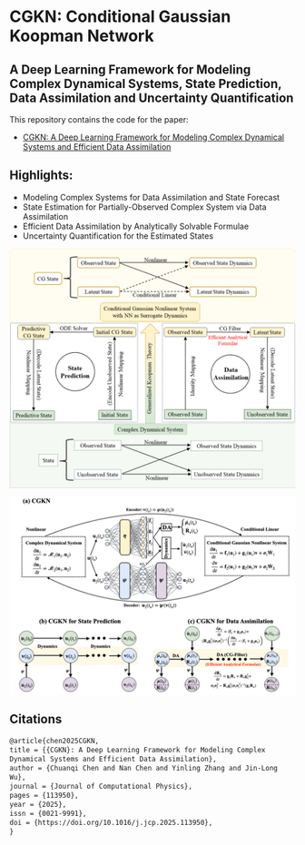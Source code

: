# CGKN: Conditional Gaussian Koopman Network

## A Deep Learning Framework for Modeling Complex Dynamical Systems, State Prediction, Data Assimilation and Uncertainty Quantification

This repository contains the code for the paper:
- [CGKN: A Deep Learning Framework for Modeling Complex Dynamical Systems and Efficient Data Assimilation
](https://arxiv.org/abs/2410.20072)

## Highlights:
- Modeling Complex Systems for Data Assimilation and State Forecast
- State Estimation for Partially-Observed Complex System via Data Assimilation
- Efficient Data Assimilation by Analytically Solvable Formulae
- Uncertainty Quantification for the Estimated States

<p align="center">
<img align="middle" src="./assets/CGKN(SchematicDiagram1).png" alt="SchematicDiagram" width="1000"  />
</p>

<p align="center">
<img align="middle" src="./assets/CGKN(SchematicDiagram2).png" alt="SchematicDiagram" width="1000"  />
</p>


## Citations
```
@article{chen2025CGKN,
title = {{CGKN}: A Deep Learning Framework for Modeling Complex Dynamical Systems and Efficient Data Assimilation},
author = {Chuanqi Chen and Nan Chen and Yinling Zhang and Jin-Long Wu},
journal = {Journal of Computational Physics},
pages = {113950},
year = {2025},
issn = {0021-9991},
doi = {https://doi.org/10.1016/j.jcp.2025.113950},
}
```
